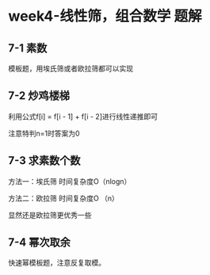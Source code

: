 #  week4-线性筛，组合数学 题解

##  **7-1 素数** 

模板题，用埃氏筛或者欧拉筛都可以实现

##  **7-2 炒鸡楼梯** 

利用公式f[i] = f[i - 1] + f[i - 2]进行线性递推即可

注意特判n=1时答案为0

##  **7-3 求素数个数** 

方法一：埃氏筛 时间复杂度O（nlogn）

方法二：欧拉筛 时间复杂度O （n）

显然还是欧拉筛更优秀一些

##  **7-4 幂次取余** 

快速幂模板题，注意反复取模。